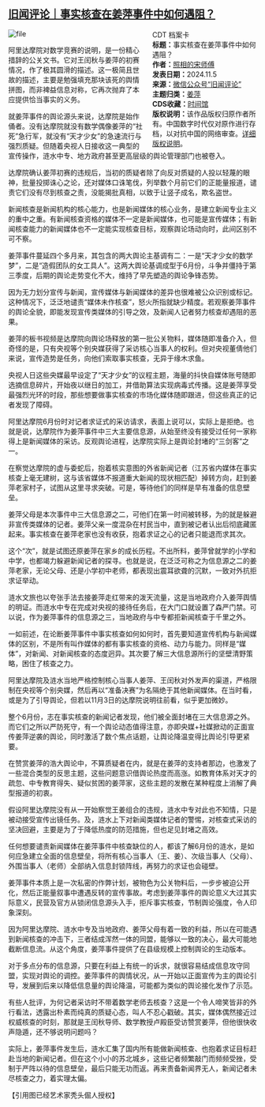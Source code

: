 <!--1730799993000-->
[旧闻评论｜事实核查在姜萍事件中如何遇阻？](https://chinadigitaltimes.net/chinese/712836.html)
------

<div style="width:42%;float:right;padding-left:20px"><div class="su-spoiler su-spoiler-style-fancy su-spoiler-icon-chevron-circle su-spoiler-closed" data-scroll-offset="0" data-anchor-in-url="no"><div class="su-spoiler-title" tabindex="0" role="button"><span class="su-spoiler-icon"></span>CDT 档案卡</div><div class="su-spoiler-content su-u-clearfix su-u-trim"><strong>标题：</strong>事实核查在姜萍事件中如何遇阻？<br><strong>作者：</strong><a href="https://chinadigitaltimes.net/space/旧闻评论" target="_blank">照相的宋师傅</a><br><strong>发表日期：</strong>2024.11.5<br><strong>来源：</strong><a href="https://archive.ph/?url=https://mp.weixin.qq.com/s/dxZNntFayM7c7N_6YzxWIg" target="_blank">微信公众号“旧闻评论”</a><br><strong>主题归类：</strong><a href="https://chinadigitaltimes.net/space/姜萍" target="_blank">姜萍</a><br><strong>CDS收藏：</strong><a href="https://chinadigitaltimes.net/space/%E6%97%B6%E9%97%B4%E9%A6%86" target="_blank" rel="noopener">时间馆</a><br><strong>版权说明：</strong>该作品版权归原作者所有。中国数字时代仅对原作进行存档，以对抗中国的网络审查。<a href="https://chinadigitaltimes.net/chinese/copyright">详细版权说明</a>。</div></div></div><p><img decoding="async" src="https://chinadigitaltimes.net/chinese/files/2024/11/image-1730797826221.png" alt="file"></p><p>阿里达摩院对数学竞赛的说明，是一份精心措辞的公关文书。它对王闰秋与姜萍的初赛情况，作了极其圆滑的描述。这一极简且世故的描述，主要是勉强填充那块该死的舆情拼图，而非裨益信息对称，它再次抛弃了本应提供恰当事实的义务。</p><p>就姜萍事件的舆论源头来说，达摩院是始作俑者。没有达摩院就没有数学偶像姜萍的“社死”急行军，就没有“天才少女”的急速流行与强烈质疑。但随着央视人日接收这一典型的宣传操作，涟水中专、地方政府甚至更高层级的舆论管理部门也被卷入。</p><p>达摩院确认姜萍初赛的违规后，当初的质疑者除了向反对质疑的人投以轻蔑的眼神，批量投掷诛心之论，还对媒体口诛笔伐，列举数个月前它们的正能量报道，谴责它们没有尽到核查之责，没能揭批真相，以致于让竖子成名，欺名盗世。</p><p>新闻核查是新闻机构的核心能力，也是新闻媒体的核心业务，是建立新闻专业主义的重中之重。有新闻核查资格的媒体不一定是新闻媒体，也可能是宣传媒体；有新闻核查能力的新闻媒体也不一定能实现核查目标，观察舆论场动向时，此间区别不可不察。</p><p>姜萍事件蔓延四个多月来，其包含的两大舆论主基调有二：一是“天才少女的数学梦”，二是“造假团队的女工具人”。这两大舆论基调成型于6月份，斗争并僵持于第三季度，后期的舆论走势变化不大，维持了早先塑造的舆论争锋态势。</p><p>因为无力划分宣传与新闻，宣传媒体与新闻媒体的差异也很难被公众识别或标记。这种情况下，泛泛地谴责“媒体未作核查”，怒火所指就缺少精度。若观察姜萍事件的舆论全貌，即能发现宣传类媒体的引导之效，及新闻人记者努力核查却遇阻的恶果。</p><p>姜萍的板书视频是达摩院向舆论场释放的第一批公关物料，媒体随即准备介入，但奇怪的是，只有央视等个别央媒获得了采访核心当事人的权利。但对央视董倩他们来说，宣传造势是任务，向他们索取事实核查，无异于缘木求鱼。</p><p>央视人日这些央媒最早设定了“天才少女”的议程主题，海量的抖快自媒体账号随即选摘信息碎片，开始夜以继日的加工，并借助算法实现病毒式传播。这是姜萍享受最强烈光环的时段，那些想要做事实核查的市场化媒体随即跟进，但这些真正的记者发现了障碍。</p><p>阿里达摩院6月份时对记者求证式的采访请求，表面上说可以，实际上是拒绝。也就是说，达摩院作为姜萍事件中三大主要信息源，从始至终没有接受过任何一家称得上是新闻媒体的采访。反观舆论进程，达摩院实际上是舆论封堵的“三剑客”之一。</p><p>在察觉达摩院的虚与委蛇后，抱着核实意图的外省新闻记者（江苏省内媒体在事实核查上毫无建树，这与该省媒体不报道重大新闻的现状相匹配）掉转方向，赶到姜萍老家村子，试图从这里寻求突破。可是，等待他们的同样是早有准备的信息壁垒。</p><p>姜萍父母是本次事件中三大信息源之二，可他们在第一时间被转移，为的就是躲避非宣传类媒体的记者。姜萍父亲一度混杂在村民当中，直到被记者认出后彻底藏匿起来。事实核查在姜萍老家也没有收获，抱着求证之心的记者只能退而求其次。</p><p>这个“次”，就是试图还原姜萍在家乡的成长历程。不出所料，姜萍曾就学的小学和中学，也都竭力躲避新闻记者的探寻。也就是说，在泛泛可称之为信息源之二的姜萍老家，无论父母、还是小学初中老师，都表现出震耳欲聋的沉默，一致对外抗拒求证举动。</p><p>涟水文旅也以夸张手法去接姜萍走红带来的泼天流量，这是当地政府介入姜萍舆情的明证。而涟水中专在完成对央视的接待任务后，在大门口就设置了森严门禁。可以说，作为姜萍事件的信息源之三，当地政府与中专都拒新闻核查于千里之外。</p><p>一如前述，在论断姜萍事件中事实核查如何如何时，首先要知道宣传机构与新闻媒体的区别，不是所有叫作媒体的都有事实核查的资格、动力与能力。同样是“媒体”，对新闻、对新闻核查的态度迥异。其次要了解三大信息源所行的坚壁清野策略，困住了核查之力。</p><p>阿里达摩院及涟水当地严格控制核心当事人姜萍、王闰秋对外发声的渠道，严格限制在央视等个别央媒，然后再以“准备决赛”为名隔绝于其他新闻媒体。在当时看，或是为了引导舆论，但若以11月3日的达摩院说明往前看，似乎更加微妙。</p><p>整个6月份，志在事实核查的新闻记者发现，他们被全面封堵在三大信息源之外。而它们之所以严防死守，有一个舆论动态值得注意，亦即央媒+社媒掀动的正面宣传姜萍逆袭的舆论，同时激活了数个焦点话题，让舆论降温变得比舆论引导更紧要。</p><p>在赞赏姜萍的浩大舆论中，不算质疑者在内，就是在姜萍的支持者那边，也激发了一些混合类型的反思主题，这些问题意识借舆论热度而高涨。如教育体系对天才的疏忽、中专教育得失、疑似贫困的姜萍家，这些主题的发散在某种程度上消解了典型报道的初衷。</p><p>假设阿里达摩院没有从一开始察觉王姜组合的违规，涟水中专对此也不知情，只是被动接受宣传出镜任务。及，涟水上下对新闻类媒体记者的警惕，对核查式采访的坚决回避，主要是为了于降低热度的防范措施，但也足见封堵之高效。</p><p>任何想要谴责新闻媒体在姜萍事件中核查缺位的人，都该了解6月份的涟水，是如何应急建立全面的信息壁垒，将所有核心当事人（王、姜）、次级当事人（父母）、外围当事人（老师）全部纳入信息封锁阵线，再努力的求证也会碰壁。</p><p>姜萍事件本质上是一次私密的作弊计划，被物色为公关物料后，一步步被迫公开化，然后正能量叙事中遭遇反转的宣传事故。考虑到姜萍事件的舆论意义大过其实际意义，民营及官方从锁闭信息源头入手，拒斥事实核查，节制舆论强度，令人印象深刻。</p><p>因为阿里达摩院、涟水中专及当地政府、姜萍父母有着一致的利益，所以在可能遇到新闻核查的冲击下，三者结成浑然一体的同盟，能够以一致的决心，最大可能地截断信息流。从这个角度，姜萍事件提供了在县级规模上控制舆论的生动版本。</p><p>对于多点分布的信息源，只要在利益上有统一的诉求，就很容易结成信息攻守同盟，实现对舆论的调控。姜萍事件的舆情状况，从一开始以正面宣传为主的舆论引导，发展到后来以降低信息量的舆论降温，可能都为类似的舆论接化发作了示范。</p><p>有些人批评，为何记者采访时不带着数学老师去核查？这是一个令人啼笑皆非的外行看法，透露出朴素而纯真的质疑心态，叫人不忍心戳破。其实，媒体偶然接近过权威核查的时刻，那就是王闰秋导师、数学教授卢殿臣受访赞赏姜萍，但他很快收声隐遁，还不够说明问题吗？</p><p>实际上，姜萍事件发生后，涟水汇集了国内所有能做新闻核查、也抱着求证目标赶赴当地的新闻记者。但在这个小小的苏北城乡，这些记者频繁敲门而频频受挫，受制于严阵以待的信息壁垒，最后只能无功而返。再来责备新闻界无人，新闻记者未尽核查之力，着实理太偏。</p><p>【引用图已经艺术家秃头倔人授权】</p><div class="addtoany_share_save_container addtoany_content addtoany_content_bottom"><div class="a2a_kit a2a_kit_size_32 addtoany_list" data-a2a-url="https://chinadigitaltimes.net/chinese/712836.html" data-a2a-title="旧闻评论｜事实核查在姜萍事件中如何遇阻？"><a class="a2a_button_facebook" href="https://www.addtoany.com/add_to/facebook?linkurl=https%3A%2F%2Fchinadigitaltimes.net%2Fchinese%2F712836.html&amp;linkname=%E6%97%A7%E9%97%BB%E8%AF%84%E8%AE%BA%EF%BD%9C%E4%BA%8B%E5%AE%9E%E6%A0%B8%E6%9F%A5%E5%9C%A8%E5%A7%9C%E8%90%8D%E4%BA%8B%E4%BB%B6%E4%B8%AD%E5%A6%82%E4%BD%95%E9%81%87%E9%98%BB%EF%BC%9F" title="Facebook" rel="nofollow noopener" target="_blank"></a><a class="a2a_button_twitter" href="https://www.addtoany.com/add_to/twitter?linkurl=https%3A%2F%2Fchinadigitaltimes.net%2Fchinese%2F712836.html&amp;linkname=%E6%97%A7%E9%97%BB%E8%AF%84%E8%AE%BA%EF%BD%9C%E4%BA%8B%E5%AE%9E%E6%A0%B8%E6%9F%A5%E5%9C%A8%E5%A7%9C%E8%90%8D%E4%BA%8B%E4%BB%B6%E4%B8%AD%E5%A6%82%E4%BD%95%E9%81%87%E9%98%BB%EF%BC%9F" title="Twitter" rel="nofollow noopener" target="_blank"></a><a class="a2a_button_telegram" href="https://www.addtoany.com/add_to/telegram?linkurl=https%3A%2F%2Fchinadigitaltimes.net%2Fchinese%2F712836.html&amp;linkname=%E6%97%A7%E9%97%BB%E8%AF%84%E8%AE%BA%EF%BD%9C%E4%BA%8B%E5%AE%9E%E6%A0%B8%E6%9F%A5%E5%9C%A8%E5%A7%9C%E8%90%8D%E4%BA%8B%E4%BB%B6%E4%B8%AD%E5%A6%82%E4%BD%95%E9%81%87%E9%98%BB%EF%BC%9F" title="Telegram" rel="nofollow noopener" target="_blank"></a><a class="a2a_button_reddit" href="https://www.addtoany.com/add_to/reddit?linkurl=https%3A%2F%2Fchinadigitaltimes.net%2Fchinese%2F712836.html&amp;linkname=%E6%97%A7%E9%97%BB%E8%AF%84%E8%AE%BA%EF%BD%9C%E4%BA%8B%E5%AE%9E%E6%A0%B8%E6%9F%A5%E5%9C%A8%E5%A7%9C%E8%90%8D%E4%BA%8B%E4%BB%B6%E4%B8%AD%E5%A6%82%E4%BD%95%E9%81%87%E9%98%BB%EF%BC%9F" title="Reddit" rel="nofollow noopener" target="_blank"></a><a class="a2a_button_whatsapp" href="https://www.addtoany.com/add_to/whatsapp?linkurl=https%3A%2F%2Fchinadigitaltimes.net%2Fchinese%2F712836.html&amp;linkname=%E6%97%A7%E9%97%BB%E8%AF%84%E8%AE%BA%EF%BD%9C%E4%BA%8B%E5%AE%9E%E6%A0%B8%E6%9F%A5%E5%9C%A8%E5%A7%9C%E8%90%8D%E4%BA%8B%E4%BB%B6%E4%B8%AD%E5%A6%82%E4%BD%95%E9%81%87%E9%98%BB%EF%BC%9F" title="WhatsApp" rel="nofollow noopener" target="_blank"></a><a class="a2a_button_email" href="https://www.addtoany.com/add_to/email?linkurl=https%3A%2F%2Fchinadigitaltimes.net%2Fchinese%2F712836.html&amp;linkname=%E6%97%A7%E9%97%BB%E8%AF%84%E8%AE%BA%EF%BD%9C%E4%BA%8B%E5%AE%9E%E6%A0%B8%E6%9F%A5%E5%9C%A8%E5%A7%9C%E8%90%8D%E4%BA%8B%E4%BB%B6%E4%B8%AD%E5%A6%82%E4%BD%95%E9%81%87%E9%98%BB%EF%BC%9F" title="Email" rel="nofollow noopener" target="_blank"></a><a class="a2a_button_copy_link" href="https://www.addtoany.com/add_to/copy_link?linkurl=https%3A%2F%2Fchinadigitaltimes.net%2Fchinese%2F712836.html&amp;linkname=%E6%97%A7%E9%97%BB%E8%AF%84%E8%AE%BA%EF%BD%9C%E4%BA%8B%E5%AE%9E%E6%A0%B8%E6%9F%A5%E5%9C%A8%E5%A7%9C%E8%90%8D%E4%BA%8B%E4%BB%B6%E4%B8%AD%E5%A6%82%E4%BD%95%E9%81%87%E9%98%BB%EF%BC%9F" title="Copy Link" rel="nofollow noopener" target="_blank"></a><a class="a2a_dd addtoany_share_save addtoany_share" href="https://www.addtoany.com/share"></a></div></div>
